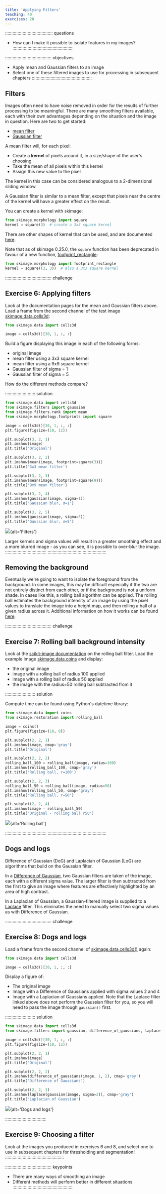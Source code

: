 ```yaml
---
title: 'Applying Filters'
teaching: 40
exercises: 20
---
```


:::::::::::::::::::::::::::::::::::::: questions
- How can I make it possible to isolate features in my images?
::::::::::::::::::::::::::::::::::::::::::::::::

::::::::::::::::::::::::::::::::::::: objectives
- Apply mean and Gaussian filters to an image
- Select one of these filtered images to use for processing in subsequent chapters
::::::::::::::::::::::::::::::::::::::::::::::::

## Filters

Images often need to have noise removed in order for the results of further
processing to be meaningful. There are many smoothing filters available, each
with their own advantages depending on the situation and the image in question.
Here are two to get started:

- [mean filter](https://scikit-image.org/docs/stable/api/skimage.filters.rank.html#skimage.filters.rank.mean)
- [Gaussian filter](https://scikit-image.org/docs/stable/api/skimage.filters.html#skimage.filters.Gaussian)

A mean filter will, for each pixel:

  - Create a **kernel** of pixels around it, in a size/shape of the user's choosing
  - Take the mean of all pixels within this kernel
  - Assign this new value to the pixel

The kernel in this case can be considered analogous to a 2-dimensional sliding window.

A Gaussian filter is similar to a mean filter, except that pixels near the centre of
the kernel will have a greater effect on the result.

You can create a kernel with skimage:

```python
from skimage.morphology import square
kernel = square(3)  # create a 3x3 square kernel
```

There are other shapes of kernel that can be used, and are documented
[here](https://scikit-image.org/docs/stable/api/skimage.morphology.html).

Note that as of skimage 0.25.0, the `square` function has been deprecated in
favour of a new function, [footprint_rectangle](https://scikit-image.org/docs/stable/api/skimage.morphology.html#skimage.morphology.footprint_rectangle):

```python
from skimage.morphology import footprint_rectangle
kernel = square((3, 3))  # also a 3x3 square kernel
```

::::::::::::::::::::::::::::::::::::: challenge 
## Exercise 6: Applying filters

Look at the documentation pages for the mean and Gaussian filters above. Load a frame from the second channel
of the test image [skimage.data.cells3d](https://scikit-image.org/docs/stable/api/skimage.data.html#skimage.data.cells3d):

```python
from skimage.data import cells3d

image = cells3d()[30, 1, :, :]
```

Build a figure displaying this image in each of the following forms:

- original image
- mean filter using a 3x3 square kernel
- mean filter using a 9x9 square kernel
- Gaussian filter of sigma = 1
- Gaussian filter of sigma = 5

How do the different methods compare?

:::::::::::::::::::::::: solution
```python
from skimage.data import cells3d
from skimage.filters import gaussian
from skimage.filters.rank import mean
from skimage.morphology.footprints import square

image = cells3d()[30, 1, :, :]
plt.figure(figsize=(10, 12))

plt.subplot(3, 2, 1)
plt.imshow(image)
plt.title('Original')

plt.subplot(3, 2, 2)
plt.imshow(mean(image, footprint=square(3)))
plt.title('3x3 mean filter')

plt.subplot(3, 2, 3)
plt.imshow(mean(image, footprint=square(9)))
plt.title('9x9 mean filter')

plt.subplot(3, 2, 4)
plt.imshow(gaussian(image, sigma=1))
plt.title('Gaussian blur, σ=1')

plt.subplot(3, 2, 5)
plt.imshow(gaussian(image, sigma=5))
plt.title('Gaussian blur, σ=5')
```

![](fig/2_1_filters.jpg){alt='Filters'}

Larger kernels and sigma values will result in a greater smoothing
effect and a more blurred image - as you can see, it is possible to
over-blur the image.
:::::::::::::::::::::::::::::::::
:::::::::::::::::::::::::::::::::::::::::::::::

## Removing the background

Eventually we're going to want to isolate the foreground from the background. In some
images, this may be difficult especially if the two are not entirely distinct from each
other, or if the background is not a uniform shade. In cases like this, a rolling ball
algorithm can be applied. The rolling ball estimates the background intensity of an
image by using the pixel values to translate the image into a height map, and then
rolling a ball of a given radius across it. Additional information on how it works
can be found [here](https://www.researchgate.net/figure/Schematic-diagram-of-background-subtraction-by-the-rolling-ball-method-the-histogram_fig3_319985119).

::::::::::::::::::::::::::::::::::::: challenge
## Exercise 7: Rolling ball background intensity

Look at the [scikit-image documentation](https://scikit-image.org/docs/stable/auto_examples/segmentation/plot_rolling_ball.html)
on the rolling ball filter. Load the example image [skimage.data.coins](https://scikit-image.org/docs/stable/api/skimage.data.html#skimage.data.coins)
and display:

- the original image
- image with a rolling ball of radius 100 applied
- image with a rolling ball of radius 50 applied
- the image with the radius=50 rolling ball subtracted from it

:::::::::::::::::::::::: solution 

Compute time can be found using Python's datetime library:

```python
from skimage.data import coins
from skimage.restoration import rolling_ball

image = coins()
plt.figure(figsize=(10, 8))

plt.subplot(2, 2, 1)
plt.imshow(image, cmap='gray')
plt.title('Original')

plt.subplot(2, 2, 2)
rolling_ball_100 = rolling_ball(image, radius=100)
plt.imshow(rolling_ball_100, cmap='gray')
plt.title('Rolling ball, r=100')

plt.subplot(2, 2, 3)
rolling_ball_50 = rolling_ball(image, radius=50)
plt.imshow(rolling_ball_50, cmap='gray')
plt.title('Rolling ball, r=50')

plt.subplot(2, 2, 4)
plt.imshow(image - rolling_ball_50)
plt.title('Original - rolling ball r50')
```

![](fig/2_2_rolling_ball.jpg){alt='Rolling ball'}

:::::::::::::::::::::::::::::::::
:::::::::::::::::::::::::::::::::::::::::::::::

## Dogs and logs

Difference of Gaussian (DoG) and Laplacian of Gaussian (LoG) are algorithms that build on
the Gaussian filter.

In a [Difference of Gaussian](https://scikit-image.org/docs/stable/api/skimage.filters.html#skimage.filters.difference_of_gaussians),
two Gaussian filters are taken of the image, each with a different sigma value.
The larger filter is then subtracted from the first to give an image where
features are effectively highlighted by an area of high contrast.

In a Laplacian of Gaussian, a Gaussian-filtered image is supplied to a
[Laplace](https://scikit-image.org/docs/stable/api/skimage.filters.html#skimage.filters.laplace)
filter. This eliminates the need to manually select two sigma values as with Difference of Gaussian.

::::::::::::::::::::::::::::::::::::: challenge
## Exercise 8: Dogs and logs

Load a frame from the second channel of [skimage.data.cells3d()](https://scikit-image.org/docs/stable/api/skimage.data.html#skimage.data.cells3d)
again:

```python
from skimage.data import cells3d

image = cells3d()[30, 1, :, :]
```

Display a figure of:

- The original image
- Image with a Difference of Gaussians applied with sigma values 2 and 4
- Image with a Laplacian of Gaussians applied. Note that the Laplace filter linked
  above does not perform the Gaussian filter for you, so you will need to pass the
  image through `gaussian()` first.

:::::::::::::::::::::::: solution 

```python
from skimage.data import cells3d
from skimage.filters import gaussian, difference_of_gaussians, laplace

image = cells3d()[30, 1, :, :]
plt.figure(figsize=(10, 12))

plt.subplot(2, 2, 1)
plt.imshow(image)
plt.title('Original')

plt.subplot(2, 2, 2)
plt.imshow(difference_of_gaussians(image, 1, 2), cmap='gray')
plt.title('Difference of Gaussians')

plt.subplot(2, 2, 3)
plt.imshow(laplace(gaussian(image, sigma=2)), cmap='gray')
plt.title('Laplacian of Gaussian')
```

![](fig/2_3_dogs_and_logs.jpg){alt='Dogs and logs'}

:::::::::::::::::::::::::::::::::

## Exercise 9: Choosing a filter

Look at the images you produced in exercises 6 and 8, and select one to use in
subsequent chapters for thresholding and segmentation!
:::::::::::::::::::::::::::::::::::::::::::::::

::::::::::::::::::::::::::::::::::::: keypoints 
- There are many ways of smoothing an image
- Different methods will perform better in different situations
::::::::::::::::::::::::::::::::::::::::::::::::
